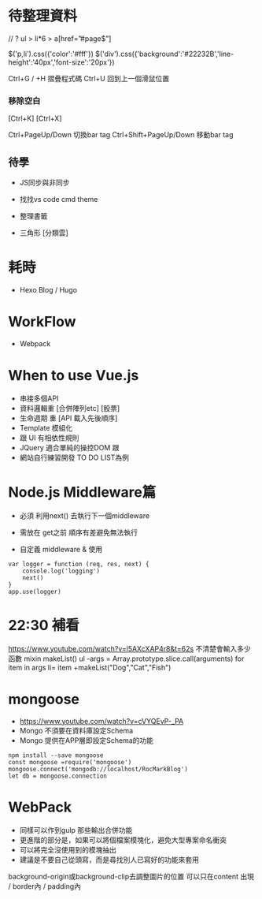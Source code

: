 # 待整理資料

// ? ul > li*6 > a[href=”#page$”]

$('p,li').css({'color':'#fff'}) 
$('div').css({'background':'#22232B','line-height':'40px','font-size':'20px'})

Ctrl+G / +H 摺疊程式碼
Ctrl+U 回到上一個滑鼠位置

### 移除空白
[Ctrl+K] [Ctrl+X]

Ctrl+PageUp/Down 切換bar tag
Ctrl+Shift+PageUp/Down 移動bar tag

## 待學
* JS同步與非同步

* 找找vs code cmd theme
* 整理書籤
* 三角形 [分類雲]

# 耗時
* Hexo Blog / Hugo
# WorkFlow
* Webpack

# When to  use Vue.js
* 串接多個API
* 資料邏輯重 [合併陣列etc]  [股票]
* 生命週期 重 [API 載入先後順序]
* Template 模組化
* 跟 UI 有相依性規則
* JQuery 適合單純的操控DOM 跟 
* 網站自行練習開發 TO DO LIST為例

# Node.js Middleware篇
* 必須 利用next() 去執行下一個middleware
* 需放在 get之前 順序有差避免無法執行

* 自定義 middleware & 使用
```
var logger = function (req, res, next) { 
    console.log('logging')
    next()
}
app.use(logger)
```

# 22:30 補看
https://www.youtube.com/watch?v=l5AXcXAP4r8&t=62s
不清楚會輸入多少函數
mixin makeList()
    ul
        -args = Array.prototype.slice.call(arguments)
        for item in args
            li= item
    +makeList("Dog","Cat","Fish")

# mongoose
* https://www.youtube.com/watch?v=cVYQEvP-_PA
* Mongo 不須要在資料庫設定Schema
* Mongo 提供在APP層即設定Schema的功能
```
npm install --save mongoose
const mongoose =require('mongoose')
mongoose.connect('mongodb://localhost/RocMarkBlog')
let db = mongoose.connection
```


# WebPack
* 同樣可以作到gulp 那些輸出合併功能
* 更進階的部分是，如果可以將個檔案模塊化，避免大型專案命名衝突
* 可以將完全沒使用到的模塊抽出
* 建議是不要自己從頭寫，而是尋找別人已寫好的功能來套用

background-origin或background-clip去調整圖片的位置
可以只在content 出現 / border內 / padding內
